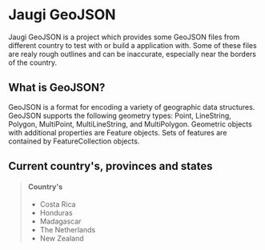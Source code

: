 # Jaugi GeoJSON
Jaugi GeoJSON is a project which provides some GeoJSON files from different country
to test with or build a application with. Some of these files are realy rough outlines
and can be inaccurate, especially near the borders of the country.

## What is GeoJSON?

GeoJSON is a format for encoding a variety of geographic data structures.
GeoJSON supports the following geometry types: Point, LineString, Polygon, MultiPoint, MultiLineString, and MultiPolygon. Geometric objects with additional properties are Feature objects. Sets of features are contained by FeatureCollection objects.

## Current country's, provinces and states
> #### Country's
>
> - Costa Rica
> - Honduras
> - Madagascar
> - The Netherlands
> - New Zealand
